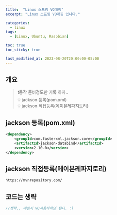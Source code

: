 ```yaml
---
title:  "Linux 스프링 VO매핑"
excerpt: "Linux 스프링 VO매핑 입니다."

categories:
  - linux
tags:
  - [Linux, Ubuntu, Raspbian]

toc: true
toc_sticky: true

last_modified_at: 2023-08-20T20:00:00-05:00
---
```


## 개요
> ❗동작 준비정도만 기록 하자..  
> 💡 jackson 등록(pom.xml)    
> 💡 jackson 직접등록(메이븐레파지토리)  


## jackson 등록(pom.xml)
```xml
<dependency>
    <groupId>com.fasterxml.jackson.core</groupId>
    <artifactId>jackson-databind</artifactId>
    <version>2.10.0</version>
</dependency>

```

## jackson 직접등록(메이븐레파지토리)  
```xml
https://mvnrepository.com/

```


## 코드는 생략
```java
//생략.. 매핑시 VO사용하하면 된다. :)

```
